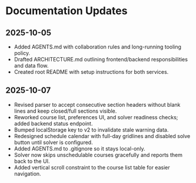 # Documentation Updates

## 2025-10-05
- Added AGENTS.md with collaboration rules and long-running tooling policy.
- Drafted ARCHITECTURE.md outlining frontend/backend responsibilities and data flow.
- Created root README with setup instructions for both services.

## 2025-10-07
- Revised parser to accept consecutive section headers without blank lines and keep closed/full sections visible.
- Reworked course list, preferences UI, and solver readiness checks; added backend status endpoint.
- Bumped localStorage key to v2 to invalidate stale warning data.
- Redesigned schedule calendar with full-day gridlines and disabled solve button until solver is configured.
- Added AGENTS.md to .gitignore so it stays local-only.
- Solver now skips unschedulable courses gracefully and reports them back to the UI.
- Added vertical scroll constraint to the course list table for easier navigation.
